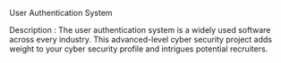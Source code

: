 User Authentication System

Description : The user authentication system is a widely used software across every industry. This advanced-level cyber security project adds weight to your cyber security profile and intrigues potential recruiters.
